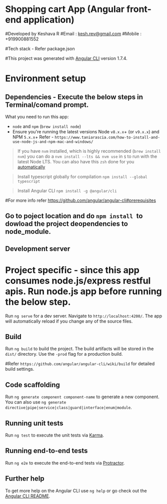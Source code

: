 # Shopping cart App (Angular front-end application)

#Developed by Keshava R 
#Email : kesh.rev@gmail.com
#Mobile : +919900881552

#Tech stack - Refer package.json


#This project was generated with [Angular CLI](https://github.com/angular/angular-cli) version 1.7.4.

# Environment setup
## Dependencies - Execute the below steps in Terminal/comand prompt.
What you need to run this app:
* `node` and `npm` (`brew install node`)
* Ensure you're running the latest versions Node `v8.x.x`+ (or `v9.x.x`) and NPM `5.x.x`+
Refer - `https://www.taniarascia.com/how-to-install-and-use-node-js-and-npm-mac-and-windows/`

> If you have `nvm` installed, which is highly recommended (`brew install nvm`) you can do a `nvm install --lts && nvm use` in `$` to run with the latest Node LTS. You can also have this `zsh` done for you [automatically](https://github.com/creationix/nvm#calling-nvm-use-automatically-in-a-directory-with-a-nvmrc-file)


>Install typescript globally for compilation
`npm install --global typescript`

>Install Angular CLI
`npm install -g @angular/cli` 

#For more info refer https://github.com/angular/angular-cli#prerequisites

## Go to poject location and do `npm install `to dowload the project deopendencies to node_module.

## Development server
# Project specific - since this app consumes node.js/express restful apis. Run node.js app before running the below step.

Run `ng serve` for a dev server. Navigate to `http://localhost:4200/`. The app will automatically reload if you change any of the source files.

## Build

Run `ng build` to build the project. The build artifacts will be stored in the `dist/` directory. Use the `-prod` flag for a production build.

#Refer `https://github.com/angular/angular-cli/wiki/build` for detailed build settings.

## Code scaffolding

Run `ng generate component component-name` to generate a new component. You can also use `ng generate directive|pipe|service|class|guard|interface|enum|module`.

## Running unit tests

Run `ng test` to execute the unit tests via [Karma](https://karma-runner.github.io).

## Running end-to-end tests

Run `ng e2e` to execute the end-to-end tests via [Protractor](http://www.protractortest.org/).

## Further help

To get more help on the Angular CLI use `ng help` or go check out the [Angular CLI README](https://github.com/angular/angular-cli/blob/master/README.md).


